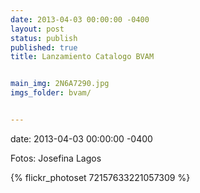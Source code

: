 ```yaml
---
date: 2013-04-03 00:00:00 -0400
layout: post
status: publish
published: true
title: Lanzamiento Catalogo BVAM


main_img: 2N6A7290.jpg
imgs_folder: bvam/


---
```

date: 2013-04-03 00:00:00 -0400

Fotos: Josefina Lagos

{% flickr_photoset 72157633221057309 %}
